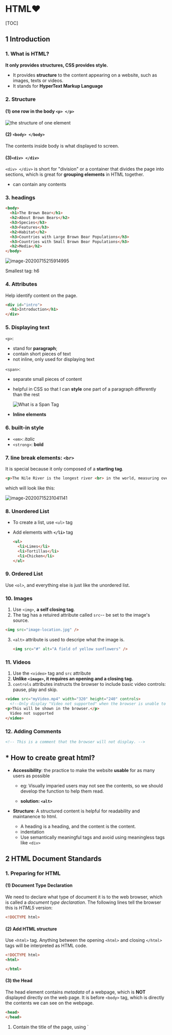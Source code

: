 # HTML:heart:

[TOC]

## 1 Introduction

### 1. What is HTML?

**It only provides structures, CSS provides style.**

- It provides **structure** to the content appearing on a website, such as images, texts or videos.
- It stands for **HyperText Markup Language**

### 2. Structure

#### (1) one row in the body ```<p> </p>```

![the structure of one element](C:\Users\dsj\AppData\Roaming\Typora\typora-user-images\image-20200715021012152.png)

#### (2) `<body> </body>`

The contents inside body is what displayed to screen.

#### (3)`<div> </div>`

`<div> </div>` is short for "division" or a container that divides the page into sections, which is great for **grouping elements** in HTML together. 

* can contain any contents

### 3. headings

```html
<body>
  <h1>The Brown Bear</h1>
  <h2>About Brown Bears</h2>
  <h3>Species</h3>
  <h3>Features</h3>
  <h2>Habitat</h2>
  <h3>Countries with Large Brown Bear Populations</h3>
  <h3>Countries with Small Brown Bear Populations</h3>
  <h2>Media</h2>
</body>
```

![image-20200715215914995](C:\Users\dsj\AppData\Roaming\Typora\typora-user-images\image-20200715215914995.png)

Smallest tag: h6

### 4. Attributes

Help identify content on the page.

```html
<div id="intro">
  <h1>Introduction</h1>
</div>
```

### 5. Displaying text

`<p>`: 

- stand for **paragraph**; 
- contain short pieces of text
- not inline, only used for displaying text

`<span>`: 

- separate small pieces of content

- helpful in CSS so that I can **style** one part of a paragraph differently than the rest

  ![What is a Span Tag](C:\Users\dsj\AppData\Roaming\Typora\typora-user-images\image-20200715225843514.png)

- **Inline elements**

### 6. built-in style

- `<em>`: *italic*
- `<strong>`: **bold**

### 7. line break elements: `<br>`

It is special because it only composed of a **starting tag**.

```html
<p>The Nile River is the longest river <br> in the world, measuring over 6,850 <br> kilometers long (approximately 4,260 <br> miles).</p>
```

which will look like this:

![image-20200715231041141](C:\Users\dsj\AppData\Roaming\Typora\typora-user-images\image-20200715231041141.png)

### 8. Unordered List

* To create a list, use `<ul>` tag

* Add elements with **`</li>`** tag

  ```html
  <ul>
    <li>Limes</li>
    <li>Tortillas</li>
    <li>Chicken</li>
  </ul>
  ```

### 9. Ordered List

Use `<ol>`, and everything else is just like the unordered list.

### 10. Images

1. Use `<img>`, **a self closing tag**.
2. The tag has a retuired attribute called `src`-- be set to the image's source.

```html
<img src="image-location.jpg" />
```

3. `<alt>` attribute is used to descripe what the image is.

   ```html
   <img src="#" alt="A field of yellow sunflowers" />
   ```

### 11. Videos

1. Use the `<video>` tag and `src` attribute
2. **Unlike `<image>`, it requires an opening and a closing tag.**
3. `controls` attributes instructs the browser to include basic video controls: pause, play and skip.

```html
<video src="myVideo.mp4" width="320" height="240" controls>
  <!--Only display "Video not supported" when the browser is unable to load the video.-->
<p>This will be shown in the browser.</p>
  Video not supported
</video>
```

### 12. Adding Comments

```html
<!-- This is a comment that the browser will not display. -->
```

## * How to create great html?

- **Accessibility**: the practice to make the website **usable** for as many users as possible

  - eg: Visually imparied users may not see the contents, so we should develop the function to help them read.

  - **solution: `<alt>`**

- **Structure**: A structured content is helpful for readability and maintanence to html.
  - A heading is a heading, and the content is the content.
  - indentation
  - Use semantically meaningful tags and avoid using meaningless tags like `<div>`

## 2 HTML Document Standards

### 1. Preparing for HTML

#### (1) Document Type Declaration

We need to declare what type of document it is to the web browser, which is called a *document type declaration*. The following lines tell the browser this is *HTML5* version:

```html
<!DOCTYPE html>
```

#### (2) Add HTML structure

Use `<html>` tag. Anything between the opening `<html>` and closing `</html>` tags will be interpreted as HTML code. 

```html
<!DOCTYPE html>
<html>

</html>
```

#### (3) the Head

The head element contains *metadata* of a webpage, which is **NOT** displayed directly on the web page. It is before `<body>` tag, which is directly the contents we can see on the webpage.

```html
<head>
</head>
```

1. Contain the title of the page, using `<title>'.

   ```html
   <!DOCTYPE html>
   <html>
     <head>
       <title>My Coding Journal</title>
     </head>
   </html>
   ```

### 2. Linking: anther `<a>`

#### (1) Linking to external website

Use the **ancher** tag `<a>`.herf stands for *hyperlink reference*.

```html
<a>href="https://www.wikipedia.org/">This Is A Link To Wikipedia</a>
```

#### (2) Open Link in Different Ways: target attribute

The following code will open a new tab.

```html
<a href="https://en.wikipedia.org/wiki/Brown_bear" target="_blank">The Brown Bear</a>
```

#### (3) Open internal pages

1. **How it works**: Developers store HTML files in the same directory when making the multi-page static website:

   ```pseudocode
   project-folder/
   |—— about.html
   |—— contact.html
   |—— index.html
   ```

2. **How to link**: using a *relative path*

   Suppose contact and about are in the same folder:`./` means the same directory.

   ```html
   <a href="./contact.html">Contact</a>
   ```

#### (4) Other forms as a Link

Previously, the code is like this:

```html
<a href="https://en.wikipedia.org/wiki/Opuntia" target="_blank">Prickly Pear</a>
```

Just **replace** the text `Prickly Pear` with picture element `<img src="https://www.Prickly_Pear_Closeup.jpg" alt="A red prickly pear fruit"/>`, and we can access a new website from this picture:

```html
<a href="https://en.wikipedia.org/wiki/Opuntia" target="_blank"><img src="https://www.Prickly_Pear_Closeup.jpg" alt="A red prickly pear fruit"/></a>
```

The meanings of these two links are different:

1. first link: the link that will access once clink on the image
2. second link: the url of the image

#### (5) Linking to Different Portions on the Same Page

Create unique attribute`id` for elements, then use `# + id` to access.

```html
<!-- Attribute id can be added to almost every tag: -->
<p id="top">This is the top of the page!</p>
<h1 id="bottom">This is the bottom! </h1>

<!-- The target link is a string containing # and the target id:-->
<ol>
  <li><a href="#top">Top</a></li>
  <li><a href="#bottom">Bottom</a></li>
</ol>
```



## 3. Tables

### 1. elements

#### (1) in headings

Headings stand for both the name for the column and the name for the row.

In the following table, both `Grocery` and `Monday` are headings:

| Cost      | Grocery | Clothes | Food |
| --------- | ------- | ------- | ---- |
| Monday    |         |         |      |
| Tuesday   |         |         |      |
| Wednesday |         |         |      |
| Thursday  |         |         |      |

The difference is the attribute `scope`. For the vertical one like `Grocery`, `scope = "col"`, and for the horizontal one like `Monday`, `scope = "row"`.

```html
  <tr>
    <th></th>
    <th scope="col">Saturday</th>
    <th scope="col">Sunday</th>
  </tr>
```

Use `<thead>` to include all heading elements.

#### (2) in body

- `<table>` : create a table
- `<tr>`: stand for **table rows**, to create table rows
- `<td>`: stand for **table data**, to add values to the table

```html
<table>
  <tr>
    <td>73</td>
    <td>81</td>
  </tr>
</table>
```

Use `<tbody>` to include all body elements

#### (3) in foot

Foot is used to contain sums, differences and other data **results**.

Use `<tfoot>` to contain all summaries.

### 2. format

#### (1) span columns and rows:`rowspan` and `colspan`

```html
    <td rowspan="2">Work</td>
    <td colspan="3">Relax</td>
```

## 4. Forms

### 1.What is forms?

The area when we are typing intro a **text field** or **providing an inpit** is a form.

Example: This search bar is a form.

![An example of a form](C:\Users\dsj\AppData\Roaming\Typora\typora-user-images\image-20200720204014646.png)

### 2. How a Form Works -> HTTP protocol

![how HTTP works](C:\Users\dsj\AppData\Roaming\Typora\typora-user-images\image-20200720212255835.png)

### 3.How to create a form: `<form>`

#### (1) basic

Two attributes are required:

- `action`: where the inputted text should be sent to
- `method`: what request/action

Example:

```html
<form action="/example.html" method="POST">
  <h1>Creating a form</h1>
  <p>Looks like you want to learn how to create an HTML form. Well, the best way to learn is to play around with it.</p>
</form>
```

#### (2) Text Input: `<input>` element

**The `for` attribute in *label* should be matched with `id` attribute in *input*.**

1. `type` : determine how it renders on the web page and what kind of data it can accept

   - Password: `password`

   - Number input: `number`

     - The `step` attribute( *optional*) is uesd to increase or decrease by the value of this attribute

   - Limited Options: `range`

     ```html
     <form>
       <label for="volume"> Volume Control</label>
       <input id="volume" name="volume" type="range" min="0" max="100" step="1">
     </form>
     ```

   - Check Box: `checkbox`

     ```html
     <input id="cheese" name="topping" type="checkbox" value="cheese">
     <label for="cheese">Extra cheese</label>
     ```

     - `name`: the column name we can see in the output sheet
     - `id`: match the `for` in lable, what the following input is used for
     - `value`: the value in label, the content of this checkbox

   - Only one option: `radio`

     ```html
       <input type="radio" id="two" name="answer" value="2">
       <label for="two">2</label>
     ```

   - Dropdown List: `<select>` element

     Use `<option>` element to create each option in a dropdown list.

     ```html
     <form>
       <label for="lunch">What's for lunch?</label>
       <select id="lunch" name="lunch">
         <option value="pizza">Pizza</option>
         <option value="curry">Curry</option>
         <option value="salad">Salad</option>
         <option value="ramen">Ramen</option>
         <option value="tacos">Tacos</option>
       </select>
     </form>
     ```

   - A lot of options: `datalist`

     Use a `list` attribute in `<input>` to match with `id` in `<datalist>`

     ```html
     <form>
       <label for="city">Ideal city to visit?</label>
       <input type="text" list="cities" id="city" name="city">
     
       <datalist id="cities">
         <option value="New York City"></option>
         <option value="Tokyo"></option>
         <option value="Barcelona"></option>
         <option value="Mexico City"></option>
         <option value="Melbourne"></option>
         <option value="Other"></option>  
       </datalist>
     </form>
     ```

   - A big area to put sentences: `<textarea>`:

     ```html
     <form>
       <label for="blog">New Blog Post: </label>
       <br>
       <textarea id="blog" name="blog" rows="5" cols="30">
       </textarea>
     </form>
     ```

     

2. Submit a form

   `value`is the default value on that button

   ```html
   <form>
     <input type="submit" value="Send">
   </form>
   ```

### 4. An example for burger ordering form

```html
<!DOCTYPE html>
<html lang="en" dir="ltr">
  <head>
    <meta charset="utf-8">
    <link rel="stylesheet" type="text/css" href="style.css">
    <link href="https://fonts.googleapis.com/css?family=Rubik" rel="stylesheet">
    <title>Forms Review</title>
  </head>
  <body>
    <section id="overlay">
      <img src="https://s3.amazonaws.com/codecademy-content/courses/web-101/unit-6/htmlcss1-img_burger-logo.svg" alt="Davie's Burgers Logo" id="logo">
      <hr>
      <form action="submission.html" method="POST">
				<h1>Create a burger!</h1>
        <section class="protein">
          <label for="patty">What type of protein would you like?</label>
    			<input type="text" name="patty" id="patty">
        </section>
        <hr>
        
        <section class="patties">
          <label for="amount">How many patties would you like?</label>
          <input type="number" name="amount" id="amount">
        </section>
        <hr>
        
        <section class="cooked">
          <label for="doneness">How do you want your patty cooked</label>
          <br>
          <span>Rare</span>
          <input type="range" name="doneness" id="doneness" value="3" min="1" max="5">
          <span>Well-Done</span>
        </section>
        <hr>
        
        <section class="toppings">
          <span>What toppings would you like?</span>
          <br>
          <input type="checkbox" name="topping" id="lettuce" value="lettuce">
          <label for="lettuce">Lettuce</label>
          <input type="checkbox" name="topping" id="tomato" value="tomato">
          <label for="tomato">Tomato</label>
          <input type="checkbox" name="topping" id="onion" value="onion">
          <label for="onion">Onion</label>
        </section>
        <hr>
        
        <section class="cheesy">
          <span>Would you like to add cheese?</span>
          <br>
          <input type="radio" name="cheese" id="yes" value="yes">
          <label for="yes">Yes</label>
          <input type="radio" name="cheese" id="no" value="yes">
          <label for="no">No</label>
        </section>
        <hr>
       
        <section class="bun-type">
          <label for="bun">What type of bun would you like?</label>
          <select name="bun" id="bun">
            <option value="sesame">Sesame</option>
            <option value="potatoe">Potato</option>
            <option value="pretzel">Pretzel</option>
          </select>
        </section>
        <hr>
        
        <section class="sauce-selection">
          <label for="sauce">What type of sauce would you like?</label>
          <input list="sauces" id="sauce" name="sauce">
          <datalist id="sauces">
            <option value="ketchup"></option>
            <option value="mayo"></option>
            <option value="mustard"></option>
          </datalist>
        </section>
        <hr>
        <section class="extra-info">
          <label for="extra">Anything else you want to add?</label>
          <br>
          <textarea id="extra" name="extra" rows="3" cols="40"></textarea>
        </section>
        <hr>

        <section class="submission">
          <input type="submit" value="Submit">
        </section>
      </form>
    </section>
  </body>
</html>

```

Output:

![output of form example](C:\Users\dsj\AppData\Roaming\Typora\typora-user-images\image-20200721194600863.png)



### 5.Validation of Forms

#### (1) Requiring an input

Add `required` attribute in `<input>` so that this input must be filled to submit the form.

```html
 <input id="allergies" name="allergies" type="text" required>
```

#### (2) `minlength` and `maxlength`

#### (3) Match a Pattern: `pattern` attribute

The following example means the valid pattern is number, and the number of digits is 14-16:

```html
 <input id="payment" name="payment" type="text" required pattern="[0-9]{14,16}">
```



## Semantic HTML

### 1. Header and Nav

- `<header>`: introductory content
- `<nav>`: define a block of navigation, such as menu

### 2.Main and Footer

- `<main>`: dominant contents

  contains `<article>`, `<header>` and the most important information

- `<footer>`: contain additional information such as:

  - Contact information 
  - Copyright information
  - Terms of use 
  - Site Map
  - Reference to top of page links

### 3. Article and Section

- `<section>`: elements with same theme, such as chapters, headings
- `<article>`: the article content

### 4. aside

Not main content, supplementary materials.

### 5. figure and figcaption

```html
<figure>
  <img src="overwatch.jpg">
  <figcaption>This picture shows characters from Overwatch.</figcaption>
</figure>
```

### 6. audio

```html
<audio>
  <source src="iAmAnAudioFile.mp3" type="audio/mp3">
</audio>
```



## Extra Notes

### 1. terminology

#### (1)inline-level elements

- It means the element starts a new line. For example, `<p>`is not an inline tag because it is only used for displaying the text.
- example: `<span>`

#### (2)block-level elements

- It means new elements will push sibling elements to a new line or section of the page.
- example: `<p>`, `<div>`

#### (3) element

The content with the tag.

Example:

```html
<h1> The Origin of Philosophy </h1>
```

This whole line is called a content.

### 2. concepts

#### (1) difference between `<setion>` and `<div>`

**Section** is like a chapter. *It has meanings*. And it has the function of thematic grouping of content; Other meaningful tags include `<main>`, `<header>`, `<footer>` and `<nav>`.

**Division** has *no special meaning at all*, it should be viewed as an element of last resort.

#### (2) How does HTTP works

1. Public key cryptography & signature works
   - Any message encrypted with Bob's public key can only be decrypted with Bob's private key.(Only bob can edit contents in this webpage because Bob hold a private key which can decrypt the public key. The website is view-only to other users. Thought they have the public key, they don't have the private key to have access to editing.)
   - Anyone with access to Ace's public key can verify that a message(signature) could only have been created by someone with access to Alice's private key.(Everyone can recognize who sent the message though they don't know the private key.)

2. ![dialogue explanation of HTTP](C:\Users\dsj\AppData\Roaming\Typora\typora-user-images\image-20200720213850390.png)



## Resources

1.[cheat sheets of HTML](https://www.codecademy.com/learn/learn-html/modules/learn-html-elements/cheatsheet)

2.[video: how http works ](https://www.youtube.com/watch?v=T4Df5_cojAs)

3.[Regex: valid pattern of an input](https://developer.mozilla.org/en-US/docs/Web/JavaScript/Guide/Regular_Expressions)
